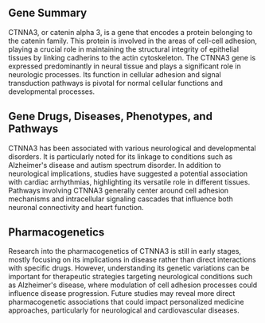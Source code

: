## Gene Summary
CTNNA3, or catenin alpha 3, is a gene that encodes a protein belonging to the catenin family. This protein is involved in the areas of cell-cell adhesion, playing a crucial role in maintaining the structural integrity of epithelial tissues by linking cadherins to the actin cytoskeleton. The CTNNA3 gene is expressed predominantly in neural tissue and plays a significant role in neurologic processes. Its function in cellular adhesion and signal transduction pathways is pivotal for normal cellular functions and developmental processes.

## Gene Drugs, Diseases, Phenotypes, and Pathways
CTNNA3 has been associated with various neurological and developmental disorders. It is particularly noted for its linkage to conditions such as Alzheimer's disease and autism spectrum disorder. In addition to neurological implications, studies have suggested a potential association with cardiac arrhythmias, highlighting its versatile role in different tissues. Pathways involving CTNNA3 generally center around cell adhesion mechanisms and intracellular signaling cascades that influence both neuronal connectivity and heart function.

## Pharmacogenetics
Research into the pharmacogenetics of CTNNA3 is still in early stages, mostly focusing on its implications in disease rather than direct interactions with specific drugs. However, understanding its genetic variations can be important for therapeutic strategies targeting neurological conditions such as Alzheimer's disease, where modulation of cell adhesion processes could influence disease progression. Future studies may reveal more direct pharmacogenetic associations that could impact personalized medicine approaches, particularly for neurological and cardiovascular diseases.